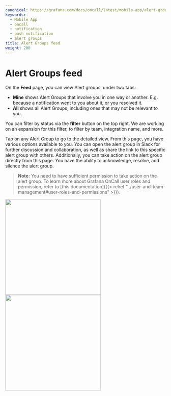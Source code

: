 ```yaml
---
canonical: https://grafana.com/docs/oncall/latest/mobile-app/alert-groups-feed/
keywords:
  - Mobile App
  - oncall
  - notification
  - push notification
  - alert groups
title: Alert Groups feed
weight: 200
---
```


# Alert Groups feed

On the **Feed** page, you can view Alert groups, under two tabs:

- **Mine** shows Alert Groups that involve you in one way or another. E.g. because a notification went to you about it, or you resolved it.
- **All** shows all Alert Groups, including ones that may not be relevant to you.

You can filter by status via the **filter** button on the top right. We are working on an expansion for this filter, to filter by team, integration name, and more.

Tap on any Alert Group to go to the detailed view.
From this page, you have various options available to you.
You can open the alert group in Slack for further discussion and collaboration, as well as share the link to this specific alert group with others.
Additionally, you can take action on the alert group directly from this page. You have the ability to acknowledge, resolve, and silence the alert group.

> **Note:** You need to have sufficient permission to take action on the alert group.
> To learn more about Grafana OnCall user roles and permission,
> refer to [this documentation]({{< relref "../user-and-team-management#user-roles-and-permissions" >}}).

<img src="/static/img/oncall/mobile-app-alertgroups.png" width="300px">
<img src="/static/img/oncall/mobile-app-alertgroup.png" width="300px">
